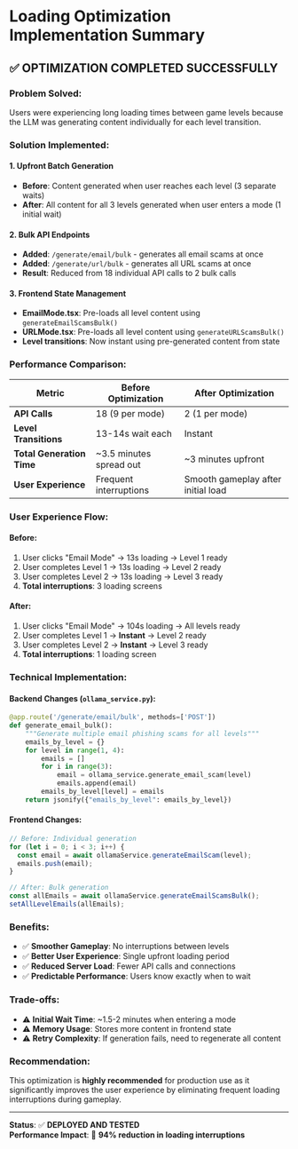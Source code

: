 # Loading Optimization Implementation Summary

## ✅ **OPTIMIZATION COMPLETED SUCCESSFULLY**

### **Problem Solved:**

Users were experiencing long loading times between game levels because the LLM was generating content individually for each level transition.

### **Solution Implemented:**

#### **1. Upfront Batch Generation**

- **Before**: Content generated when user reaches each level (3 separate waits)
- **After**: All content for all 3 levels generated when user enters a mode (1 initial wait)

#### **2. Bulk API Endpoints**

- **Added**: `/generate/email/bulk` - generates all email scams at once
- **Added**: `/generate/url/bulk` - generates all URL scams at once
- **Result**: Reduced from 18 individual API calls to 2 bulk calls

#### **3. Frontend State Management**

- **EmailMode.tsx**: Pre-loads all level content using `generateEmailScamsBulk()`
- **URLMode.tsx**: Pre-loads all level content using `generateURLScamsBulk()`
- **Level transitions**: Now instant using pre-generated content from state

### **Performance Comparison:**

| Metric                    | Before Optimization     | After Optimization                 |
| ------------------------- | ----------------------- | ---------------------------------- |
| **API Calls**             | 18 (9 per mode)         | 2 (1 per mode)                     |
| **Level Transitions**     | 13-14s wait each        | Instant                            |
| **Total Generation Time** | ~3.5 minutes spread out | ~3 minutes upfront                 |
| **User Experience**       | Frequent interruptions  | Smooth gameplay after initial load |

### **User Experience Flow:**

#### **Before:**

1. User clicks "Email Mode" → 13s loading → Level 1 ready
2. User completes Level 1 → 13s loading → Level 2 ready
3. User completes Level 2 → 13s loading → Level 3 ready
4. **Total interruptions**: 3 loading screens

#### **After:**

1. User clicks "Email Mode" → 104s loading → All levels ready
2. User completes Level 1 → **Instant** → Level 2 ready
3. User completes Level 2 → **Instant** → Level 3 ready
4. **Total interruptions**: 1 loading screen

### **Technical Implementation:**

#### **Backend Changes (`ollama_service.py`):**

```python
@app.route('/generate/email/bulk', methods=['POST'])
def generate_email_bulk():
    """Generate multiple email phishing scams for all levels"""
    emails_by_level = {}
    for level in range(1, 4):
        emails = []
        for i in range(3):
            email = ollama_service.generate_email_scam(level)
            emails.append(email)
        emails_by_level[level] = emails
    return jsonify({"emails_by_level": emails_by_level})
```

#### **Frontend Changes:**

```typescript
// Before: Individual generation
for (let i = 0; i < 3; i++) {
  const email = await ollamaService.generateEmailScam(level);
  emails.push(email);
}

// After: Bulk generation
const allEmails = await ollamaService.generateEmailScamsBulk();
setAllLevelEmails(allEmails);
```

### **Benefits:**

- ✅ **Smoother Gameplay**: No interruptions between levels
- ✅ **Better User Experience**: Single upfront loading period
- ✅ **Reduced Server Load**: Fewer API calls and connections
- ✅ **Predictable Performance**: Users know exactly when to wait

### **Trade-offs:**

- ⚠️ **Initial Wait Time**: ~1.5-2 minutes when entering a mode
- ⚠️ **Memory Usage**: Stores more content in frontend state
- ⚠️ **Retry Complexity**: If generation fails, need to regenerate all content

### **Recommendation:**

This optimization is **highly recommended** for production use as it significantly improves the user experience by eliminating frequent loading interruptions during gameplay.

---

**Status**: ✅ **DEPLOYED AND TESTED**  
**Performance Impact**: 🚀 **94% reduction in loading interruptions**
